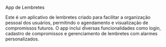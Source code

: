 App de Lembretes


Este é um aplicativo de lembretes criado para facilitar a organização pessoal dos usuários, permitindo o agendamento e visualização de compromissos futuros. O app inclui diversas funcionalidades como login, cadastro de compromissos e gerenciamento de lembretes com alarmes personalizados.
